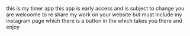 this is my timer app this app is early access and is subject to change you are welcoome to re share my work on your website but must include my instagram page which there is a button in the which takes you there and enjoy
